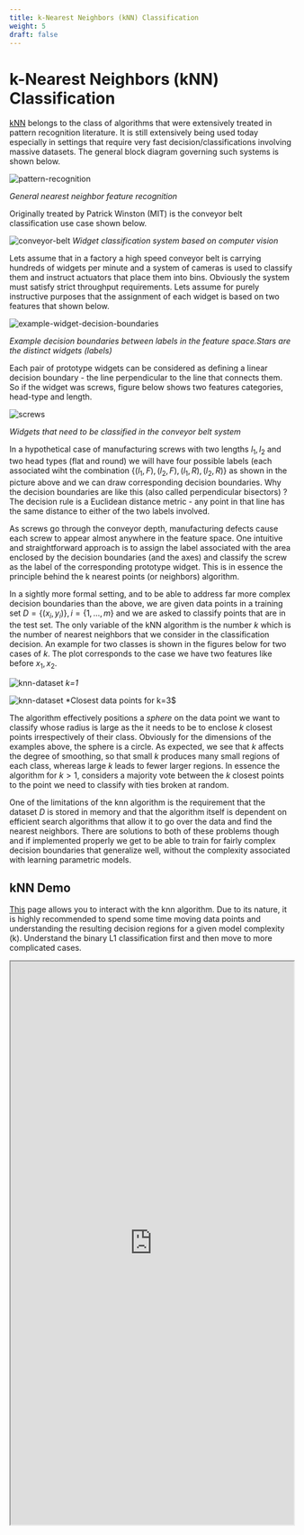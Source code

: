 ```yaml
---
title: k-Nearest Neighbors (kNN) Classification
weight: 5
draft: false
---
```


# k-Nearest Neighbors (kNN) Classification

[kNN](https://www.semanticscholar.org/paper/Nearest-neighbor-pattern-classification-Cover-Hart/0efb841403aa6252b39ae6975c1cc5410554ef7b) belongs to the class of algorithms that were extensively treated in pattern recognition literature. It is still extensively being used today especially in settings that require very fast decision/classifications involving massive datasets. The general block diagram governing such systems is shown below.

![pattern-recognition](images/pattern-recognition.png#center)

*General nearest neighbor feature recognition*

Originally treated by Patrick Winston (MIT) is the conveyor belt classification use case shown below.

![conveyor-belt](images/conveyor-belt.png#center)
*Widget classification system based on computer vision*

Lets assume that in a factory a high speed conveyor belt is carrying hundreds of widgets per minute and a system of cameras is used to classify them and instruct actuators that place them into bins. Obviously the system must satisfy strict throughput requirements. Lets assume for purely instructive purposes that the assignment of each widget is based on two features that shown below. 

![example-widget-decision-boundaries](images/widget-example-decision-boundaries.png#center)

*Example decision boundaries between labels in the feature space.Stars are the distinct widgets (labels)*

Each pair of prototype widgets can be considered as defining a linear decision boundary - the line perpendicular to the line that connects them. So if the widget was screws, figure below shows two features categories, head-type and length.

![screws](images/screwlength.jpg#center)

*Widgets that need to be classified in the conveyor belt system*


In a hypothetical case of manufacturing screws with two lengths $l_1, l_2$ and two head types (flat and round) we will have four possible labels (each associated wiht the combination $\{(l_1, F), (l_2, F), (l_1,R), (l_2, R)\}$ as shown in the picture above and we can draw corresponding decision boundaries. Why the decision boundaries are like this (also called perpendicular bisectors) ? The decision rule is a Euclidean distance metric - any point in that line has the same distance to either of the two labels involved. 

As screws go through the conveyor depth, manufacturing defects cause each screw to appear almost anywhere in the feature space. One intuitive and straightforward approach is to assign the label associated with the area enclosed by the decision boundaries (and the axes) and classify the screw as the label of the corresponding prototype widget. This is in essence the principle behind the k nearest points (or neighbors) algorithm. 

In a sightly more formal setting, and to be able to address far more complex decision boundaries than the above, we are given data points in a training set $D = \{(x_i,y_i)\}, i=\{1, ..., m\}$ and we are asked to classify points that are in the test set. The only variable of the kNN algorithm is the number $k$ which is the number of nearest neighbors that we consider in the classification decision. An example for two classes is shown in the figures below for two cases of $k$. The plot corresponds to the case we have two features like before $x_1, x_2$.

![knn-dataset](images/Figure2.27b.png#center)
*k=1*

![knn-dataset](images/Figure2.27a.png#center)
*Closest data points for k=3$

The algorithm effectively positions a *sphere* on the data point we want to classify whose radius is large as the it needs to be to enclose $k$ closest points irrespectively of their class. Obviously for the dimensions of the examples above, the sphere is a circle. As expected, we see that $k$ affects the degree of smoothing, so that small $k$ produces many small regions of each class, whereas large $k$ leads to fewer larger regions. In essence the algorithm for $k>1$, considers a majority vote between the $k$ closest points to the point we need to classify with ties broken at random.  

One of the limitations of the knn algorithm is the requirement that the dataset $D$ is stored in memory and that the algorithm itself is dependent on efficient search algorithms that allow it to go over the data and find the nearest neighbors. There are solutions to both of these problems though and if implemented properly we get to be able to train for fairly complex decision boundaries that generalize well, without the complexity associated with learning parametric models.

## kNN Demo
[This](http://vision.stanford.edu/teaching/cs231n-demos/knn/) page allows you to interact with the knn algorithm. Due to its nature, it is highly recommended to spend some time moving data points and understanding the resulting decision regions for a given model complexity (k). Understand the binary L1 classification first and then move to more complicated cases. 

<iframe src="http://vision.stanford.edu/teaching/cs231n-demos/knn/" width="100%" height="1000px;"></iframe>
